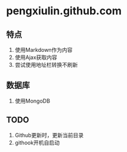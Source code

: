 pengxiulin.github.com
=====================

## 特点

1. 使用Markdown作为内容
2. 使用Ajax获取内容
3. 尝试使用地址栏转换不刷新

## 数据库

1. 使用MongoDB

## TODO

1. Github更新时，更新当前目录
2. githook开机自启动
